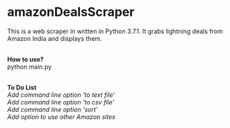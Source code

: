 # amazonDealsScraper
This is a web scraper in written in Python 3.7.1.
It grabs lightning deals from Amazon India and displays them.

<br/>
<b>How to use?</b><br/>
python main.py
<br/><br/>

<b>To Do List</b><br/>
<i>Add command line option 'to text file'</i><br/>
<i>Add command line option 'to csv file'</i><br/>
<i>Add command line option 'sort'</i><br/>
<i>Add option to use other Amazon sites</i><br/>
